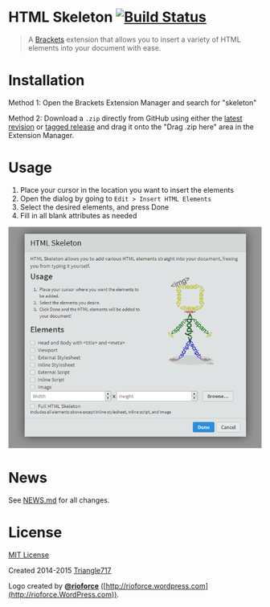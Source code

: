# HTML Skeleton [![Build Status](https://travis-ci.org/le717/brackets-html-skeleton.svg)](https://travis-ci.org/le717/brackets-html-skeleton) #

> A [Brackets](http://brackets.io) extension that allows you to insert a variety of HTML elements into your document with ease.

# Installation #
Method 1: Open the Brackets Extension Manager and search for "skeleton"

Method 2: Download a `.zip` directly from GitHub using either the [latest revision](https://github.com/le717/brackets-html-skeleton/archive/master.zip) or [tagged release](https://github.com/le717/brackets-html-skeleton/releases) and drag it onto the "Drag .zip here" area in the Extension Manager.

# Usage #
1. Place your cursor in the location you want to insert the elements
2. Open the dialog by going to `Edit > Insert HTML Elements`
3. Select the desired elements, and press Done
4. Fill in all blank attributes as needed

![HTML Skeleton dialog screenshot](img/HTML-Skeleton.png)

# News #
See [NEWS.md](NEWS.md) for all changes.

# License #
[MIT License](LICENSE.md)

Created 2014-2015 [Triangle717](http://le717.github.io)

Logo created by [**@rioforce**](https://github.com/rioforce) ([http://rioforce.wordpress.com](http://rioforce.WordPress.com)).
